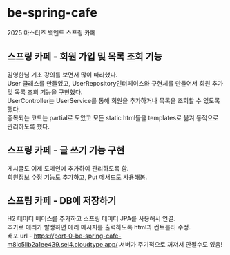 # be-spring-cafe
2025 마스터즈 백엔드 스프링 카페
## 스프링 카페 - 회원 가입 및 목록 조회 기능
김영한님 기초 강의를 보면서 많이 따라했다.  
User 클래스를 만들었고, UserRepository인터페이스와 구현체를 만들어서 회원 추가 및 목록 조회 기능을 구현했다.  
UserController는 UserService를 통해 회원을 추가하거나 목록을 조회할 수 있도록 했다.  
중복되는 코드는 partial로 모았고 모든 static html들을 templates로 옮겨 동적으로 관리하도록 했다.  

## 스프링 카페 - 글 쓰기 기능 구현
게시글도 이제 도메인에 추가하여 관리하도록 함.  
회원정보 수정 기능도 추가하고, Put 메서드도 사용해봄.  

## 스프링 카페 - DB에 저장하기
H2 데이터 베이스를 추가하고 스프링 데이터 JPA를 사용해서 연결.  
추가로 에러가 발생하면 에러 메시지를 출력하도록 html과 컨트롤러 수정.  
배포 url - https://port-0-be-spring-cafe-m8ic5llb2a1ee439.sel4.cloudtype.app/
서버가 주기적으로 꺼져서 안될수도 있음!
